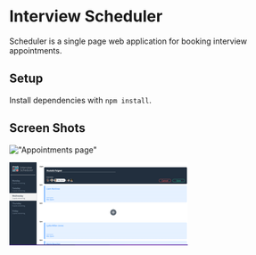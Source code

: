 # Interview Scheduler

Scheduler is a single page web application for booking interview appointments.

## Setup

Install dependencies with `npm install`.

## Screen Shots

!["Appointments page"]('https://github.com/MustafaPaigeer/scheduler/blob/master/docs/scheduler-1.png')

!["Booking an Appointment"](https://github.com/MustafaPaigeer/scheduler/blob/master/docs/scheduler-2.png)